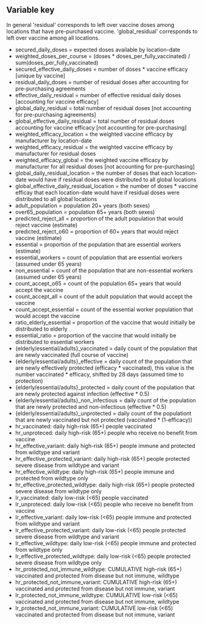 ## Variable key
In general 'residual' corresponds to left over vaccine doses among locations that have pre-purchased vaccine.
   'global_residual' corresponds to left over vaccine among all locations.
 - secured_daily_doses = expected doses available by location-date
 - weighted_doses_per_course = (doses * doses_per_fully_vaccinated) / sum(doses_per_fully_vaccinated)
 - secured_effective_daily_doses = number of doses * vaccine efficacy [unique by vaccine]
 - residual_daily_doses = number of residual doses after accounting for pre-purchasing agreements
 - effective_daily_residual = number of effective residual daily doses [accounting for vaccine efficacy]
 - global_daily_residual = total number of residual doses [not accounting for pre-purchasing agreements]
 - global_effective_daily_residual = total number of residual doses accounting for vaccine efficacy [not accounting for pre-purchasing]
 - weighted_efficacy_location = the weighted vaccine efficacy by manufacturer by location-date
 - weighted_efficacy_residual = the weighted vaccine efficacy by manufacturer for residual doses
 - weighted_efficacy_global = the weighted vaccine efficacy by manufacturer for all residual doses [not accounting for pre-purchasing]
 - global_daily_residual_location = the number of doses that each location-date would have if residual doses were distributed to all global locations
 - global_effective_daily_residual_location = the number of doses * vaccine efficay that each location-date would have if 
   residual doses were distributed to all global locations
 - adult_population = population 20+ years (both sexes)
 - over65_population = population 65+ years (both sexes)
 - predicted_reject_all = proportion of the adult population that would reject vaccine (estimate)
 - predicted_reject_o60 = proportion of 60+ years that would reject vaccine (estimate)
 - essential = proportion of the population that are essential workers (estimate)
 - essential_workers = count of population that are essential workers (assumed under 65 years)
 - non_essential = count of the population that are non-essential workers (assumed under 65 years)
 - count_accept_o65 = count of the population 65+ years that would accept the vaccine
 - count_accept_all = count of the adult population that would accept the vaccine
 - count_accept_essential = count of the essential worker population that would accept the vaccine
 - ratio_elderly_essential = proportion of the vaccine that would initially be distributed to elderly
 - essential_ratio = proportion of the vaccine that would initially be distributed to essential workers
 - {elderly/essential/adults}_vaccinated = daily count of the population that are newly vaccinated (full course of vaccine)
 - {elderly/essential/adults}_effective = daily count of the population that are newly effectively protected (efficacy * vaccinated),
   this value is the number vaccinated * efficacy, shifted by 28 days (assumed time to protection)
 - {elderly/essential/adults}_protected = daily count of the population that are newly protected against infection (effective * 0.5)
 - {elderly/essential/adults}_non_infectious = daily count of the population that are newly protected and non-infectious (effective * 0.5)
 - {elderly/essential/adults}_unprotected = daily count of the populationt that are newly vaccinated but not protected 
   (vaccinated * (1-efficacy))
 - hr_vaccinated: daily high-risk (65+) people vaccinated
 - hr_unproteced: daily high-risk (65+) people who receive no benefit from vaccine
 - hr_effective_variant: daily high-risk (65+) people immune and protected from wildtype and variant
 - hr_effective_protected_variant: daily high-risk (65+) people protected severe disease from wildtype and variant
 - hr_effective_wildtype: daily high-risk (65+) people immune and protected from wildtype only
 - hr_effective_protected_wildtype: daily high-risk (65+) people protected severe disease from wildtype only
 - lr_vaccinated: daily low-risk (<65) people vaccinated
 - lr_unproteced: daily low-risk (<65) people who receive no benefit from vaccine
 - lr_effective_variant: daily low-risk (<65) people immune and protected from wildtype and variant
 - lr_effective_protected_variant: daily low-risk (<65) people protected severe disease from wildtype and variant
 - lr_effective_wildtype: daily low-risk (<65) people immune and protected from wildtype only
 - lr_effective_protected_wildtype: daily low-risk (<65) people protected severe disease from wildtype only
 - hr_protected_not_immune_wildtype: CUMULATIVE high-risk (65+) vaccinated and protected from disease but not immune, wildtype
 - hr_protected_not_immune_variant: CUMULATIVE high-risk (65+) vaccinated and protected from disease but not immune, variant
 - lr_protected_not_immune_wildtype: CUMULATIVE low-risk (<65) vaccinated and protected from disease but not immune, wildtype
 - lr_protected_not_immune_variant: CUMULATIVE low-risk (<65) vaccinated and protected from disease but not immune, variant